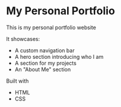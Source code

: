 # My Personal Portfolio

This is my personal portfolio website 

It showcases:
- A custom navigation bar
- A hero section introducing who I am
- A section for my projects
- An "About Me" section


Built with
- HTML
- CSS





